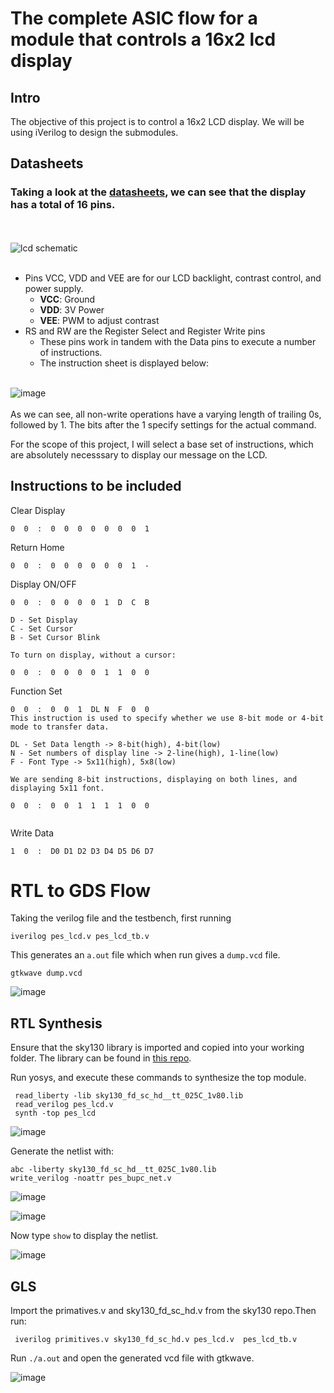 # The complete ASIC flow for a module that controls a 16x2 lcd display

## Intro
The objective of this project is to control a 16x2 LCD display. We will be using iVerilog to design the submodules.

## Datasheets

### Taking a look at the [datasheets](https://www.sparkfun.com/datasheets/LCD/ADM1602K-NSW-FBS-3.3v.pdf), we can see that the display has a total of 16 pins.
<br><br>
![lcd schematic](https://github.com/Advaith-RN/pes_lcd_segment/assets/77977360/cea32e47-9391-4efb-b82f-58dec38adfa2)
<br><br>
- Pins VCC, VDD and VEE are for our LCD backlight, contrast control, and power supply.
  - **VCC**: Ground
  - **VDD**: 3V Power
  - **VEE**: PWM to adjust contrast
- RS and RW are the Register Select and Register Write pins
  - These pins work in tandem with the Data pins to execute a number of instructions.
  - The instruction sheet is displayed below:
<br><br>

![image](https://github.com/Advaith-RN/pes_lcd_segment/assets/77977360/a06e9cd6-557a-406b-ba21-692866ff917b)
<br><br>
As we can see, all non-write operations have a varying length of trailing 0s, followed by 1. The bits after the 1 specify settings for the actual command.

For the scope of this project, I will select a base set of instructions, which are absolutely necesssary to display our message on the LCD.


## Instructions to be included
Clear Display<br>
```
0  0  :  0  0  0  0  0  0  0  1
```
Return Home<br>
```
0  0  :  0  0  0  0  0  0  1  -
```
Display ON/OFF<br>
```
0  0  :  0  0  0  0  1  D  C  B

D - Set Display
C - Set Cursor
B - Set Cursor Blink

To turn on display, without a cursor:

0  0  :  0  0  0  0  1  1  0  0
```
Function Set<br>
```
0  0  :  0  0  1  DL N  F  0  0
This instruction is used to specify whether we use 8-bit mode or 4-bit mode to transfer data.

DL - Set Data length -> 8-bit(high), 4-bit(low)
N - Set numbers of display line -> 2-line(high), 1-line(low)
F - Font Type -> 5x11(high), 5x8(low)

We are sending 8-bit instructions, displaying on both lines, and displaying 5x11 font.

0  0  :  0  0  1  1  1  1  0  0
 
```
Write Data<br>
```
1  0  :  D0 D1 D2 D3 D4 D5 D6 D7
```

# RTL to GDS Flow

Taking the verilog file and the testbench, first running
```
iverilog pes_lcd.v pes_lcd_tb.v
```
This generates an ```a.out``` file which when run gives a ```dump.vcd``` file.

```
gtkwave dump.vcd
```

![image](https://github.com/Advaith-RN/pes_lcd/assets/77977360/46bd95ec-697d-453f-9e43-833da87274be)


## RTL Synthesis

Ensure that the sky130 library is imported and copied into your working folder. The library can be found in [this repo](https://github.com/kunalg123/sky130RTLDesignAndSynthesisWorkshop).

Run yosys, and execute these commands to synthesize the top module.
```
 read_liberty -lib sky130_fd_sc_hd__tt_025C_1v80.lib
 read_verilog pes_lcd.v
 synth -top pes_lcd
```

![image](https://github.com/Advaith-RN/pes_lcd/assets/77977360/a9ddeb3e-1e15-40d9-8ab3-b088f135848e)

Generate the netlist with:
```
abc -liberty sky130_fd_sc_hd__tt_025C_1v80.lib
write_verilog -noattr pes_bupc_net.v
```

![image](https://github.com/Advaith-RN/pes_lcd/assets/77977360/540d31e9-afa6-4097-a1af-47d81516dcd3)

![image](https://github.com/Advaith-RN/pes_lcd/assets/77977360/2ddf75ae-82b0-4bdb-ab96-e5f0362b2aa1)

Now type ```show``` to display the netlist.

![image](https://github.com/Advaith-RN/pes_lcd/assets/77977360/efe04566-808a-491f-b523-a68409da4f64)

## GLS

Import the primatives.v and sky130_fd_sc_hd.v from the sky130 repo.Then run:
```
 iverilog primitives.v sky130_fd_sc_hd.v pes_lcd.v  pes_lcd_tb.v 
```
Run ```./a.out``` and open the generated vcd file with gtkwave.

![image](https://github.com/Advaith-RN/pes_lcd/assets/77977360/308ece5a-e52a-4817-82a8-0c70b9efb143)


